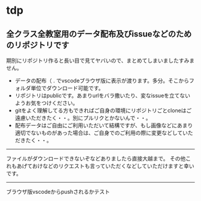 # tdp

## 全クラス全教室用のデータ配布及びissueなどのためのリポジトリです
期別にリポジトリ作ると長い目で見てヤバいので、まとめてしまいましたすみません。

- データの配布（ . でvscodeブラウザ版に表示が渡ります。多分。そこからフォルダ単位でダウンロード可能です。
- リポジトリはpublicです。あまりurlをバラ撒いたり、変なissueを立てないようお気をつけください。
- gitをよく理解してる方もできればご自身の環境にリポジトリごとcloneはご遠慮いただきたく・・。別にプルリクとかないんで・・。
- 配布データはご自由にご利用いただいて結構ですが、もし画像などにあまり適切でないものがあった場合は、ご自身でのご利用の際に変更などしていただきたく・・。

---

ファイルがダウンロードできないぞなどありましたら直接大越まで。
その他これもあげておけなどのリクエストも言っていただくなどしていただけますと幸いです。

---

ブラウザ版vscodeからpushされるかテスト
